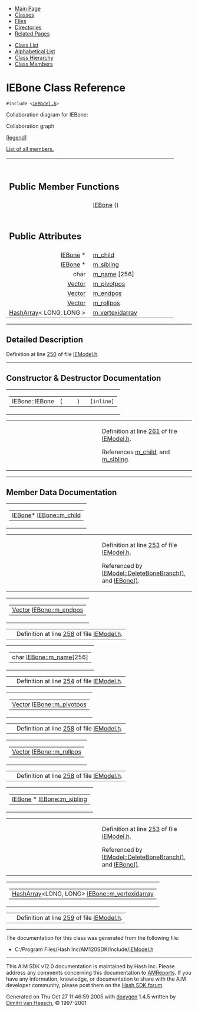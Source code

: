 <div class="tabs">

- [Main Page](index.md)
- <span id="current">[Classes](annotated.md)</span>
- [Files](files.md)
- [Directories](dirs.md)
- [Related Pages](pages.md)

</div>

<div class="tabs">

- [Class List](annotated.md)
- [Alphabetical List](classes.md)
- [Class Hierarchy](hierarchy.md)
- [Class Members](functions.md)

</div>

# IEBone Class Reference

`#include <`<a href="IEModel_8h-source.md" class="el"><code>IEModel.h</code></a>`>`

Collaboration diagram for IEBone:

<span class="image placeholder" original-image-src="classIEBone__coll__graph.gif" original-image-title="" border="0" usemap="#IEBone__coll__map">Collaboration graph</span>

\[[legend](graph_legend.md)\]

[List of all members.](classIEBone-members.md)

<table data-border="0" data-cellpadding="0" data-cellspacing="0">
<colgroup>
<col style="width: 50%" />
<col style="width: 50%" />
</colgroup>
<tbody>
<tr>
<td></td>
<td></td>
</tr>
<tr>
<td colspan="2"><br />
&#10;<h2 id="public-member-functions">Public Member Functions</h2></td>
</tr>
<tr>
<td class="memItemLeft" style="text-align: right;" data-nowrap="" data-valign="top"> </td>
<td class="memItemRight" data-valign="bottom"><a href="classIEBone.md#cfa37a1a1c112db25f4ea32820c67834" class="el">IEBone</a> ()</td>
</tr>
<tr>
<td colspan="2"><br />
&#10;<h2 id="public-attributes">Public Attributes</h2></td>
</tr>
<tr>
<td class="memItemLeft" style="text-align: right;" data-nowrap="" data-valign="top"><a href="classIEBone.md" class="el">IEBone</a> * </td>
<td class="memItemRight" data-valign="bottom"><a href="classIEBone.md#58ab29703c7904ab27d31e4be77f8ef3" class="el">m_child</a></td>
</tr>
<tr>
<td class="memItemLeft" style="text-align: right;" data-nowrap="" data-valign="top"><a href="classIEBone.md" class="el">IEBone</a> * </td>
<td class="memItemRight" data-valign="bottom"><a href="classIEBone.md#c778e699d3ca45676d45aab752d6e386" class="el">m_sibling</a></td>
</tr>
<tr>
<td class="memItemLeft" style="text-align: right;" data-nowrap="" data-valign="top">char </td>
<td class="memItemRight" data-valign="bottom"><a href="classIEBone.md#ce8785f7d4587a5968f088b366c90f2d" class="el">m_name</a> [256]</td>
</tr>
<tr>
<td class="memItemLeft" style="text-align: right;" data-nowrap="" data-valign="top"><a href="classVector.md" class="el">Vector</a> </td>
<td class="memItemRight" data-valign="bottom"><a href="classIEBone.md#5f4cd0210d7c06f678c031ac2eac21de" class="el">m_pivotpos</a></td>
</tr>
<tr>
<td class="memItemLeft" style="text-align: right;" data-nowrap="" data-valign="top"><a href="classVector.md" class="el">Vector</a> </td>
<td class="memItemRight" data-valign="bottom"><a href="classIEBone.md#26eaa8d133516b5a0cd24e52040ce2f3" class="el">m_endpos</a></td>
</tr>
<tr>
<td class="memItemLeft" style="text-align: right;" data-nowrap="" data-valign="top"><a href="classVector.md" class="el">Vector</a> </td>
<td class="memItemRight" data-valign="bottom"><a href="classIEBone.md#a179ae04caf1b8563690d0660c6f9d6e" class="el">m_rollpos</a></td>
</tr>
<tr>
<td class="memItemLeft" style="text-align: right;" data-nowrap="" data-valign="top"><a href="classHashArray.md" class="el">HashArray</a>&lt; LONG, LONG &gt; </td>
<td class="memItemRight" data-valign="bottom"><a href="classIEBone.md#be440eac7ffbf627d4de9f203063e7fe" class="el">m_vertexidarray</a></td>
</tr>
</tbody>
</table>

------------------------------------------------------------------------

<span id="_details"></span>

## Detailed Description

Definition at line <a href="IEModel_8h-source.md#l00250" class="el">250</a> of file <a href="IEModel_8h-source.md" class="el">IEModel.h</a>.

------------------------------------------------------------------------

## Constructor & Destructor Documentation

<span id="cfa37a1a1c112db25f4ea32820c67834" class="anchor"></span>

<table class="mdTable" data-cellpadding="2" data-cellspacing="0">
<colgroup>
<col style="width: 100%" />
</colgroup>
<tbody>
<tr>
<td class="mdRow"><table data-cellpadding="0" data-cellspacing="0" data-border="0">
<tbody>
<tr>
<td class="md" data-nowrap="" data-valign="top">IEBone::IEBone</td>
<td class="md" data-valign="top">( </td>
<td class="mdname1" data-valign="top" data-nowrap=""></td>
<td class="md" data-valign="top"> ) </td>
<td class="md" data-nowrap=""><code> [inline]</code></td>
</tr>
</tbody>
</table></td>
</tr>
</tbody>
</table>

<table data-cellspacing="5" data-cellpadding="0" data-border="0">
<colgroup>
<col style="width: 50%" />
<col style="width: 50%" />
</colgroup>
<tbody>
<tr>
<td> </td>
<td><p>Definition at line <a href="IEModel_8h-source.md#l00261" class="el">261</a> of file <a href="IEModel_8h-source.md" class="el">IEModel.h</a>.</p>
<p>References <a href="IEModel_8h-source.md#l00253" class="el">m_child</a>, and <a href="IEModel_8h-source.md#l00253" class="el">m_sibling</a>.</p></td>
</tr>
</tbody>
</table>

------------------------------------------------------------------------

## Member Data Documentation

<span id="58ab29703c7904ab27d31e4be77f8ef3" class="anchor"></span>

<table class="mdTable" data-cellpadding="2" data-cellspacing="0">
<colgroup>
<col style="width: 100%" />
</colgroup>
<tbody>
<tr>
<td class="mdRow"><table data-cellpadding="0" data-cellspacing="0" data-border="0">
<tbody>
<tr>
<td class="md" data-nowrap="" data-valign="top"><a href="classIEBone.md" class="el">IEBone</a>* <a href="classIEBone.md#58ab29703c7904ab27d31e4be77f8ef3" class="el">IEBone::m_child</a></td>
</tr>
</tbody>
</table></td>
</tr>
</tbody>
</table>

<table data-cellspacing="5" data-cellpadding="0" data-border="0">
<colgroup>
<col style="width: 50%" />
<col style="width: 50%" />
</colgroup>
<tbody>
<tr>
<td> </td>
<td><p>Definition at line <a href="IEModel_8h-source.md#l00253" class="el">253</a> of file <a href="IEModel_8h-source.md" class="el">IEModel.h</a>.</p>
<p>Referenced by <a href="IEModel_8h-source.md#l00525" class="el">IEModel::DeleteBoneBranch()</a>, and <a href="IEModel_8h-source.md#l00261" class="el">IEBone()</a>.</p></td>
</tr>
</tbody>
</table>

<span id="26eaa8d133516b5a0cd24e52040ce2f3" class="anchor"></span>

<table class="mdTable" data-cellpadding="2" data-cellspacing="0">
<colgroup>
<col style="width: 100%" />
</colgroup>
<tbody>
<tr>
<td class="mdRow"><table data-cellpadding="0" data-cellspacing="0" data-border="0">
<tbody>
<tr>
<td class="md" data-nowrap="" data-valign="top"><a href="classVector.md" class="el">Vector</a> <a href="classIEBone.md#26eaa8d133516b5a0cd24e52040ce2f3" class="el">IEBone::m_endpos</a></td>
</tr>
</tbody>
</table></td>
</tr>
</tbody>
</table>

|  |  |
|----|----|
|   | Definition at line <a href="IEModel_8h-source.md#l00258" class="el">258</a> of file <a href="IEModel_8h-source.md" class="el">IEModel.h</a>. |

<span id="ce8785f7d4587a5968f088b366c90f2d" class="anchor"></span>

<table class="mdTable" data-cellpadding="2" data-cellspacing="0">
<colgroup>
<col style="width: 100%" />
</colgroup>
<tbody>
<tr>
<td class="mdRow"><table data-cellpadding="0" data-cellspacing="0" data-border="0">
<tbody>
<tr>
<td class="md" data-nowrap="" data-valign="top">char <a href="classIEBone.md#ce8785f7d4587a5968f088b366c90f2d" class="el">IEBone::m_name</a>[256]</td>
</tr>
</tbody>
</table></td>
</tr>
</tbody>
</table>

|  |  |
|----|----|
|   | Definition at line <a href="IEModel_8h-source.md#l00254" class="el">254</a> of file <a href="IEModel_8h-source.md" class="el">IEModel.h</a>. |

<span id="5f4cd0210d7c06f678c031ac2eac21de" class="anchor"></span>

<table class="mdTable" data-cellpadding="2" data-cellspacing="0">
<colgroup>
<col style="width: 100%" />
</colgroup>
<tbody>
<tr>
<td class="mdRow"><table data-cellpadding="0" data-cellspacing="0" data-border="0">
<tbody>
<tr>
<td class="md" data-nowrap="" data-valign="top"><a href="classVector.md" class="el">Vector</a> <a href="classIEBone.md#5f4cd0210d7c06f678c031ac2eac21de" class="el">IEBone::m_pivotpos</a></td>
</tr>
</tbody>
</table></td>
</tr>
</tbody>
</table>

|  |  |
|----|----|
|   | Definition at line <a href="IEModel_8h-source.md#l00258" class="el">258</a> of file <a href="IEModel_8h-source.md" class="el">IEModel.h</a>. |

<span id="a179ae04caf1b8563690d0660c6f9d6e" class="anchor"></span>

<table class="mdTable" data-cellpadding="2" data-cellspacing="0">
<colgroup>
<col style="width: 100%" />
</colgroup>
<tbody>
<tr>
<td class="mdRow"><table data-cellpadding="0" data-cellspacing="0" data-border="0">
<tbody>
<tr>
<td class="md" data-nowrap="" data-valign="top"><a href="classVector.md" class="el">Vector</a> <a href="classIEBone.md#a179ae04caf1b8563690d0660c6f9d6e" class="el">IEBone::m_rollpos</a></td>
</tr>
</tbody>
</table></td>
</tr>
</tbody>
</table>

|  |  |
|----|----|
|   | Definition at line <a href="IEModel_8h-source.md#l00258" class="el">258</a> of file <a href="IEModel_8h-source.md" class="el">IEModel.h</a>. |

<span id="c778e699d3ca45676d45aab752d6e386" class="anchor"></span>

<table class="mdTable" data-cellpadding="2" data-cellspacing="0">
<colgroup>
<col style="width: 100%" />
</colgroup>
<tbody>
<tr>
<td class="mdRow"><table data-cellpadding="0" data-cellspacing="0" data-border="0">
<tbody>
<tr>
<td class="md" data-nowrap="" data-valign="top"><a href="classIEBone.md" class="el">IEBone</a> * <a href="classIEBone.md#c778e699d3ca45676d45aab752d6e386" class="el">IEBone::m_sibling</a></td>
</tr>
</tbody>
</table></td>
</tr>
</tbody>
</table>

<table data-cellspacing="5" data-cellpadding="0" data-border="0">
<colgroup>
<col style="width: 50%" />
<col style="width: 50%" />
</colgroup>
<tbody>
<tr>
<td> </td>
<td><p>Definition at line <a href="IEModel_8h-source.md#l00253" class="el">253</a> of file <a href="IEModel_8h-source.md" class="el">IEModel.h</a>.</p>
<p>Referenced by <a href="IEModel_8h-source.md#l00525" class="el">IEModel::DeleteBoneBranch()</a>, and <a href="IEModel_8h-source.md#l00261" class="el">IEBone()</a>.</p></td>
</tr>
</tbody>
</table>

<span id="be440eac7ffbf627d4de9f203063e7fe" class="anchor"></span>

<table class="mdTable" data-cellpadding="2" data-cellspacing="0">
<colgroup>
<col style="width: 100%" />
</colgroup>
<tbody>
<tr>
<td class="mdRow"><table data-cellpadding="0" data-cellspacing="0" data-border="0">
<tbody>
<tr>
<td class="md" data-nowrap="" data-valign="top"><a href="classHashArray.md" class="el">HashArray</a>&lt;LONG, LONG&gt; <a href="classIEBone.md#be440eac7ffbf627d4de9f203063e7fe" class="el">IEBone::m_vertexidarray</a></td>
</tr>
</tbody>
</table></td>
</tr>
</tbody>
</table>

|  |  |
|----|----|
|   | Definition at line <a href="IEModel_8h-source.md#l00259" class="el">259</a> of file <a href="IEModel_8h-source.md" class="el">IEModel.h</a>. |

------------------------------------------------------------------------

The documentation for this class was generated from the following file:

- C:/Program Files/Hash Inc/AM120SDK/Include/<a href="IEModel_8h-source.md" class="el">IEModel.h</a>

------------------------------------------------------------------------

<span class="small">This A:M SDK v12.0 documentation is maintained by Hash Inc. Please address any comments concerning this documentation to [AMReports](http://www.hash.com/reports). If you have any information, knowledge, or documentation to share with the A:M developer community, please post them on the [Hash SDK forum](http://www.hash.com/forums/index.php?showforum=11).</span>

Generated on Thu Oct 27 11:46:59 2005 with [<span class="image placeholder" original-image-src="doxygen.png" original-image-title="" height="45" width="100" align="middle" border="0">doxygen</span>](http://www.doxygen.org/index.html) 1.4.5 written by [Dimitri van Heesch](mailto:dimitri@stack.nl), © 1997-2001
